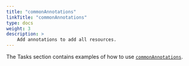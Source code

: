 ```yaml
---
title: "commonAnnotations"
linkTitle: "commonAnnotations"
type: docs
weight: 3
description: >
    Add annotations to add all resources.
---
```


The Tasks section contains examples of how to use [`commonAnnotations`](/docs/tasks/labels_and_annotations/).
